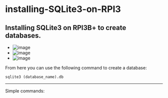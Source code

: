 # installing-SQLite3-on-RPI3
Installing SQLite3 on RPI3B+ to create databases.
---
* ![image](https://user-images.githubusercontent.com/124895858/218455802-716a5a77-6549-46c2-bc0b-c85d15668271.png)
* ![image](https://user-images.githubusercontent.com/124895858/218455872-c4d21f2b-71a0-4248-9b8d-59d6662ff67b.png)
* ![image](https://user-images.githubusercontent.com/124895858/218456027-b48cbaa1-31eb-4938-b08f-9e2b044d60f2.png)

From here you can use the following command to create a database:

`sqlite3 (database_name).db`

---
Simple commands:
